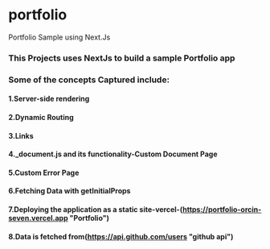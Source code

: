 # portfolio
Portfolio Sample using Next.Js

### This Projects uses NextJs to build a sample Portfolio app

### Some of the concepts Captured include:

#### 1.Server-side rendering
#### 2.Dynamic Routing
#### 3.Links
#### 4._document.js and its functionality-Custom Document Page
#### 5.Custom Error Page
#### 6.Fetching Data with getInitialProps
#### 7.Deploying the application as a static site-vercel-(https://portfolio-orcin-seven.vercel.app "Portfolio")
#### 8.Data is fetched from(https://api.github.com/users "github api")
